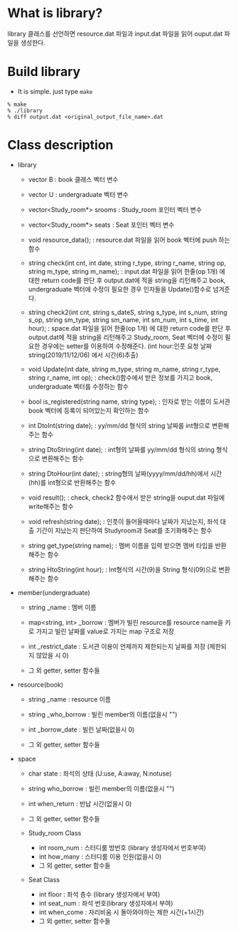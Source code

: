 # What is library?
library 클래스를 선언하면 resource.dat 파일과 input.dat 파일을 읽어 ouput.dat 파일을 생성한다.

# Build library
* It is simple. just type ```make```
```
% make
% ./library
% diff output.dat <original_output_file_name>.dat
```
# Class description
* library
    * vector<book> B : book 클래스 벡터 변수
    * vector<undergraduate> U : undergraduate 벡터 변수
    * vector<Study_room*> srooms : Study_room 포인터 벡터 변수
    * vector<Study_room*> seats : Seat 포인터 벡터 변수

    * void resource_data(); : resource.dat 파일을 읽어 book 벡터에 push 하는 함수
    * string check(int cnt, int date, string r_type, string r_name, string op, string m_type, string m_name); : input.dat 파일을 읽어 한줄(op 1개) 에 대한 return code를 판단 후 output.dat에 적을 string을 리턴해주고 book, undergraduate 벡터에 수정이 필요한 경우 인자들을 Update()함수로 넘겨준다.
    * string check2(int cnt, string s_dateS, string s_type, int s_num, string s_op, string sm_type, string sm_name, int sm_num, int s_time, int hour); : space.dat 파일을 읽어 한줄(op 1개) 에 대한 return code를 판단 후 output.dat에 적을 string을 리턴해주고 Study_room, Seat 벡터에 수정이 필요한 경우에는 setter를 이용하여 수정해준다. (int hour:인풋 요청 날짜 string(2019/11/12/06) 에서 시간(6)추출)
    * void Update(int date, string m_type, string m_name, string r_type, string r_name, int op); : check()함수에서 받은 정보를 가지고 book, undergraduate 벡터를 수정하는 함수
    * bool is_registered(string name, string type); : 인자로 받는 이름이 도서관 book 벡터에 등록이 되어있는지 확인하는 함수
    * int DtoInt(string date); : yy/mm/dd 형식의 string 날짜를 int형으로 변환해주는 함수
    * string DtoString(int date); : int형의 날짜를 yy/mm/dd 형식의 string 형식으로 변환해주는 함수
    * string DtoHour(int date); : string형의 날짜(yyyy/mm/dd/hh)에서 시간(hh)를 int형으로 반환해주는 함수
    * void result(); : check, check2 함수에서 받은 string을 ouput.dat 파일에 write해주는 함수
    * void refresh(string date); : 인풋이 들어올때마다 날짜가 지났는지, 좌석 대출 기간이 지났는지 판단하여 Studyroom과 Seat를 초기화해주는 함수
    * string get_type(string name); : 멤버 이름을 입력 받으면 멤버 타입을 반환해주는 함수
    * string HtoString(int hour); : Int형식의 시간(9)을 String 형식(09)으로 변환해주는 함수

* member(undergraduate)
    * string _name : 멤버 이름
	* map<string, int> _borrow : 멤버가 빌린 resource를 resource name을 키로 가지고 빌린 날짜를 value로 가지는 map 구조로 저장
	* int _restrict_date : 도서관 이용이 언제까지 제한되는지 날짜를 저장 (제한되지 않았을 시 0)

    * 그 외 getter, setter 함수들

* resource(book)
	* string _name : resource 이름
	* string _who_borrow : 빌린 member의 이름(없을시 "")
	* int _borrow_date : 빌린 날짜(없을시 0)

    * 그 외 getter, setter 함수들

* space
	* char state : 좌석의 상태 (U:use, A:away, N:notuse)
	* string who_borrow : 빌린 member의 이름(없을시 "")
	* int when_return : 반납 시간(없을시 0)
    * 그 외 getter, setter 함수들

    * Study_room Class
        * int room_num : 스터디룸 방번호 (library 생성자에서 번호부여)
        * int how_many : 스터디룸 이용 인원(없을시 0)
        * 그 외 getter, setter 함수들
        
    * Seat Class
        * int floor : 좌석 층수 (library 생성자에서 부여)
        * int seat_num : 좌석 번호(library 생성자에서 부여)
        * int when_come : 자리비움 시 돌아와야하는 제한 시간(+1시간)
        * 그 외 getter, setter 함수들


